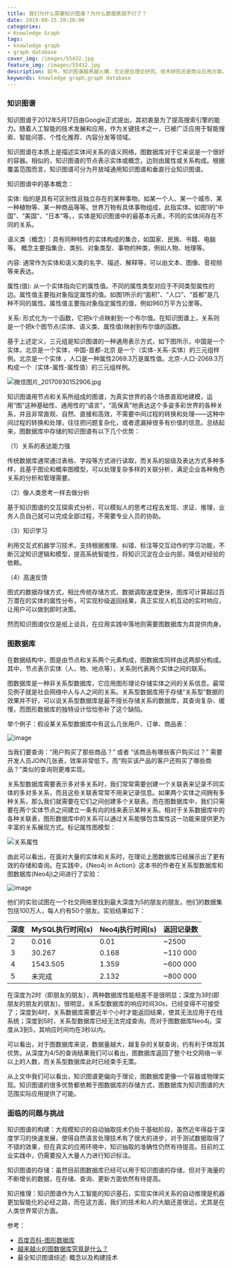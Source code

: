 ```yaml
---
title: 我们为什么需要知识图谱？为什么数据表就不行了？
date: 2019-09-15 20:26:00
categories: 
- Knowledge Graph
tags:
- knowledge graph
- graph database
cover_img: /images/55432.jpg
feature_img: /images/55432.jpg
description: 如今，知识图谱越来越火爆，无论是在理论研究、技术研究还是商业应用方面，都成为了领域热点。然而，知识图谱迸发的核心动力到底源自哪里？
keywords: knowledge graph,graph database
---
```


### 知识图谱

知识图谱于2012年5月17日由Google正式提出，其初衷是为了提高搜索引擎的能力。随着人工智能的技术发展和应用，作为关键技术之一，已被广泛应用于智能搜索、智能问答、个性化推荐、内容分发等领域。

知识图谱在本质上是描述实体间关系的语义网络，图数据库对于它来说是一个很好的容器。相似的，知识图谱的节点表示实体或概念，边则由属性或关系构成。根据覆盖范围而言，知识图谱可分为开放域通用知识图谱和垂直行业知识图谱。

知识图谱中的基本概念：

实体: 指的是具有可区别性且独立存在的某种事物。如某一个人、某一个城市、某一种植物等、某一种商品等等。世界万物有具体事物组成，此指实体。如图1的“中国”、“美国”、“日本”等。，实体是知识图谱中的最基本元素，不同的实体间存在不同的关系。

语义类（概念）：具有同种特性的实体构成的集合，如国家、民族、书籍、电脑等。 概念主要指集合、类别、对象类型、事物的种类，例如人物、地理等。

内容: 通常作为实体和语义类的名字、描述、解释等，可以由文本、图像、音视频等来表达。

属性(值): 从一个实体指向它的属性值。不同的属性类型对应于不同类型属性的边。属性值主要指对象指定属性的值。如图1所示的“面积”、“人口”、“首都”是几种不同的属性。属性值主要指对象指定属性的值，例如960万平方公里等。

关系: 形式化为一个函数，它把k个点映射到一个布尔值。在知识图谱上，关系则是一个把k个图节点(实体、语义类、属性值)映射到布尔值的函数。

基于上述定义，三元组是知识图谱的一种通用表示方式，如下图所示，中国是一个实体，北京是一个实体，中国-首都-北京 是一个（实体-关系-实体）的三元组样例。北京是一个实体 ，人口是一种属性2069.3万是属性值。北京-人口-2069.3万构成一个（实体-属性-属性值）的三元组样例。

![微信图片_20170930152906.jpg](http://www.talkwithtrend.com/home/attachment/201709/30/938893_150675655515508.jpg)

知识图谱用节点和关系所组成的图谱，为真实世界的各个场景直观地建模，运用“图”这种基础性、通用性的“语言”，“高保真”地表达这个多姿多彩世界的各种关系，并且非常直观、自然、直接和高效，不需要中间过程的转换和处理——这种中间过程的转换和处理，往往把问题复杂化，或者遗漏掉很多有价值的信息。总结起来，图数据库中存储的知识图谱有以下几个优势：

（1）关系的表达能力强

传统数据库通常通过表格、字段等方式进行读取，而关系的层级及表达方式多种多样，且基于图论和概率图模型，可以处理复杂多样的关联分析，满足企业各种角色关系的分析和管理需要。

（2）像人类思考一样去做分析

基于知识图谱的交互探索式分析，可以模拟人的思考过程去发现、求证、推理，业务人员自己就可以完成全部过程，不需要专业人员的协助。

（3）知识学习

利用交互式机器学习技术，支持根据推理、纠错、标注等交互动作的学习功能，不断沉淀知识逻辑和模型，提高系统智能性，将知识沉淀在企业内部，降低对经验的依赖。

（4）高速反馈

图式的数据存储方式，相比传统存储方式，数据调取速度更快，图库可计算超过百万潜在的实体的属性分布，可实现秒级返回结果，真正实现人机互动的实时响应，让用户可以做到即时决策。

然而知识图谱仅仅是纸上谈兵，在应用实践中落地则需要图数据库为其提供肉身。

### 图数据库

在数据结构中，图是由节点和关系两个元素构成，图数据库同样由这两部分构成。其中，节点表示实体（人、物、地点等），关系则代表两个实体之间的联系。

图数据库是一种非关系型数据库，它应用图形理论存储实体之间的关系信息。最常见例子就是社会网络中人与人之间的关系。关系型数据库用于存储“关系型”数据的效果并不好，可以说关系型数据库是最不擅长存储关系的数据库，其查询复杂、缓慢，而图形数据库的独特设计恰恰弥补了这个缺陷。

举个例子：假设某关系型数据库中有这么几张用户、订单、商品表：

![image](https://s3.amazonaws.com/dev.assets.neo4j.com/wp-content/uploads/20180716185458/relational-database-rdbms-model-example.jpg)

当我们要查询：“用户购买了那些商品？” 或者 “该商品有哪些客户购买过？” 需要开发人员JOIN几张表，效率非常低下。而“购买该产品的客户还购买了哪些商品？”类似的查询则更难实现。

关系型数据库需要表示多对多关系时，我们常常需要创建一个关联表来记录不同实体的多对多关系，而且这些关联表常常不用来记录信息。如果两个实体之间拥有多种关系，那么我们就需要在它们之间创建多个关联表。而在图数据库中，我们只需要在两个实体节点之间建立一条有向的线来表示某种关系。相对于关系数据库中的各种关联表，图形数据库中的关系可以通过关系能够包含属性这一功能来提供更为丰富的关系展现方式。标记属性图模型：

![关系属性](https://s3.amazonaws.com/dev.assets.neo4j.com/wp-content/uploads/20170731095054/Property-Graph-Concepts-Simple.svg)

由此可以看出，在面对大量的实体和关系时，在理论上图数据库已经展示出了更有效的存储和查询。在实践中，《Neo4j in Action》这本书的作者在关系型数据库和图数据库(Neo4j)之间进行了实验：

![image](https://s2.ax1x.com/2019/02/21/kR4tKg.md.png)

他们的实验试图在一个社交网络里找到最大深度为5的朋友的朋友。他们的数据集包括100万人，每人约有50个朋友。实验结果如下：

| 深度 | MySQL执行时间(s) | Neo4j执行时间(s) | 返回记录数 |
| ---- | ---------------- | ---------------- | ---------- |
| 2    | 0.016            | 0.01             | ~2500      |
| 3    | 30.267           | 0.168            | ~110 000   |
| 4    | 1543.505         | 1.359            | ~600 000   |
| 5    | 未完成           | 2.132            | ~800 000   |

在深度为2时（即朋友的朋友），两种数据库性能相差不是很明显；深度为3时(即朋友的朋友的朋友)，很明显，关系型数据库的响应时间30s，已经变得不可接受了；深度到4时，关系数据库需要近半个小时才能返回结果，使其无法应用于在线系统；深度到5时，关系型数据库已经无法完成查询。而对于图数据库Neo4j，深度从3到5，其响应时间均在3秒以内。

可以看出，对于图数据库来说，数据量越大，越复杂的关联查询，约有利于体现其优势。从深度为4/5的查询结果我们可以看出，图数据库返回了整个社交网络一半以上的人数，而关系型数据库此时已经束手无策。

从上文中我们可以看出，知识图谱更偏向于理论，图数据库更像一个容器或物理实现。知识图谱的很多优势都依赖于图数据库的存储方式，图数据库为知识图谱的大范围实际应用提供了可能。

### 面临的问题与挑战

知识图谱的构建：大规模知识的自动抽取技术仍处于基础阶段，虽然近年得益于深度学习的快速发展，使得自然语言处理技术有了很大的进步，对于测试数据取得了不错的效果，但在真实的应用环境中，知识抽取的准确性仍然有待提高。目前的工业实践中，仍需要投入大量人力进行知识标注。

知识图谱的存储：虽然目前图数据库已经可以用于知识图谱的存储，但对于海量的不断增长的数据，在存储、查询、更新方面依然有待提高。

知识推理：知识图谱作为人工智能的知识基石，实现实体间关系的自动推理是机器更加智能化的必经之路，而在这方面，我们的技术和人的大脑还差很远，尤其是在人类世界常识方面。

参考：

- [百度百科-图形数据库](https://baike.baidu.com/item/%E5%9B%BE%E5%BD%A2%E6%95%B0%E6%8D%AE%E5%BA%93/5199451)
- [越来越火的图数据库究竟是什么？](https://www.cnblogs.com/mantoudev/p/10414495.html)
- 最全知识图谱综述: 概念以及构建技术




